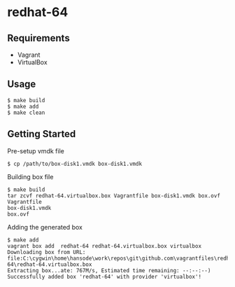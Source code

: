 redhat-64
=========

Requirements
------------

+ Vagrant
+ VirtualBox

Usage
-----

```
$ make build
$ make add
$ make clean
```

Getting Started
---------------

Pre-setup vmdk file

```
$ cp /path/to/box-disk1.vmdk box-disk1.vmdk
```

Building box file

```
$ make build
tar zcvf redhat-64.virtualbox.box Vagrantfile box-disk1.vmdk box.ovf
Vagrantfile
box-disk1.vmdk
box.ovf
```

Adding the generated box

```
$ make add
vagrant box add  redhat-64 redhat-64.virtualbox.box virtualbox
Downloading box from URL: file:C:\cygwin\home\hansode\work\repos\git\github.com\vagrantfiles\redhat-64\redhat-64.virtualbox.box
Extracting box...ate: 767M/s, Estimated time remaining: --:--:--)
Successfully added box 'redhat-64' with provider 'virtualbox'!
```
